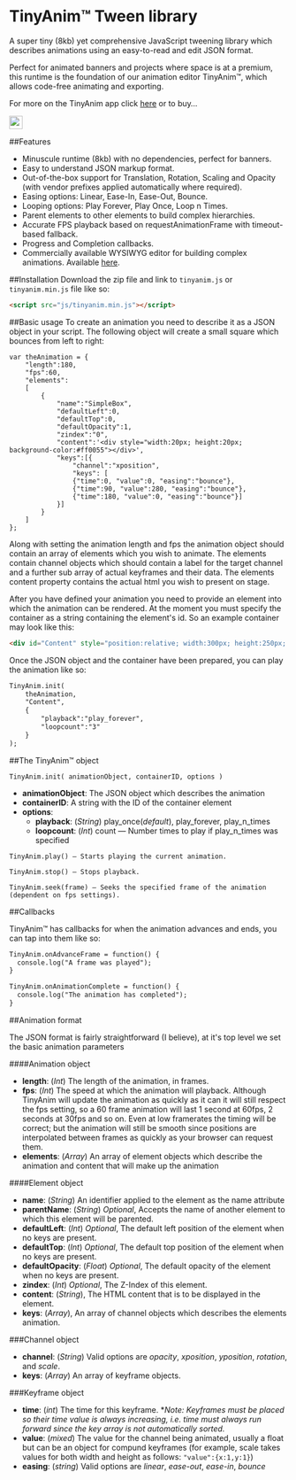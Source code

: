 # TinyAnim™ Tween library

A super tiny (8kb) yet comprehensive JavaScript tweening library which describes animations using an easy-to-read and edit JSON format.

Perfect for animated banners and projects where space is at a premium, this runtime is the foundation of our animation editor TinyAnim™, which allows code-free animating and exporting.

For more on the TinyAnim app click [here](http://tinyanim.com) or to buy…

[<img src="http://tinyanim.com/images/app-store32.png"  height="24">](https://itunes.apple.com/us/app/tiny-anim/id1074795837?ls=1&mt=12 )

##Features
- Minuscule runtime (8kb) with no dependencies, perfect for banners.
- Easy to understand JSON markup format.
- Out-of-the-box support for Translation, Rotation, Scaling and Opacity (with vendor prefixes applied automatically where required).
- Easing options: Linear, Ease-In, Ease-Out, Bounce.
- Looping options: Play Forever, Play Once, Loop n Times.
- Parent elements to other elements to build complex hierarchies.
- Accurate FPS playback based on requestAnimationFrame with timeout-based fallback.
- Progress and Completion callbacks.
- Commercially available WYSIWYG editor for building complex animations. Available [here](http://tinyanim.com).

##Installation
Download the zip file and link to `tinyanim.js` or `tinyanim.min.js` file like so:

```html
<script src="js/tinyanim.min.js"></script>
````

##Basic usage
To create an animation you need to describe it as a JSON object in your script. The following object will create a small square which bounces from left to right:

```
var theAnimation = {
	"length":180,
	"fps":60,
	"elements":
	[
		{
			"name":"SimpleBox",
			"defaultLeft":0,
			"defaultTop":0,
			"defaultOpacity":1,
			"zindex":"0",
			"content":'<div style="width:20px; height:20px; background-color:#ff0055"></div>',
			"keys":[{
				"channel":"xposition",
				"keys": [
  				{"time":0, "value":0, "easing":"bounce"},
  				{"time":90, "value":280, "easing":"bounce"},
  				{"time":180, "value":0, "easing":"bounce"}]
			}]
		}
	]
};
```

Along with setting the animation length and fps the animation object should contain an array of elements which you wish to animate. The elements contain channel objects which should contain a label for the target channel and a further sub array of actual keyframes and their data. The elements content property contains the actual html you wish to present on stage.

After you have defined your animation you need to provide an element into which the animation can be rendered. At the moment you must specify the container as a string containing the element's id. So an example container may look like this:

```html
<div id="Content" style="position:relative; width:300px; height:250px; overflow:hidden">
```

Once the JSON object and the container have been prepared, you can play the animation like so:

```html
TinyAnim.init(
	theAnimation,
	"Content",
	{
		"playback":"play_forever",
		"loopcount":"3"
	}
);
```

##The TinyAnim™ object

`TinyAnim.init( animationObject, containerID, options )`

* **animationObject**: The JSON object which describes the animation
* **containerID**: A string with the ID of the container element
* **options**:
  * **playback**: (_String_) play_once(*default*), play_forever, play_n_times
  * **loopcount**: (_Int_) count — Number times to play if play_n_times was specified

`TinyAnim.play() — Starts playing the current animation.`

`TinyAnim.stop() — Stops playback.`

`TinyAnim.seek(frame) — Seeks the specified frame of the animation (dependent on fps settings).`

##Callbacks

TinyAnim™ has callbacks for when the animation advances and ends, you can tap into them like so:

```html
TinyAnim.onAdvanceFrame = function() {
  console.log("A frame was played");
}
```

```html
TinyAnim.onAnimationComplete = function() {
  console.log("The animation has completed");
}
```

##Animation format

The JSON format is fairly straightforward (I believe), at it's top level we set the basic animation parameters

####Animation object

* **length**: (_Int_) The length of the animation, in frames.
* **fps**: (_Int_) The speed at which the animation will playback. Although TinyAnim will update the animation as quickly as it can it will still respect the fps setting, so a 60 frame animation will last 1 second at 60fps, 2 seconds at 30fps and so on. Even at low framerates the timing will be correct; but the animation will still be smooth since positions are interpolated between frames as quickly as your browser can request them.
* **elements**: (_Array_) An array of element objects which describe the animation and content that will make up the animation

####Element object

* **name**: (_String_) An identifier applied to the element as the name attribute
* **parentName**: (_String_) _Optional_, Accepts the name of another element to which this element will be parented. 
* **defaultLeft**: (_Int_) _Optional_, The default left position of the element when no keys are present.
* **defaultTop**: (_Int_) _Optional_, The default top position of the element when no keys are present.
* **defaultOpacity**: (_Float_) _Optional_, The default opacity of the element when no keys are present.
* **zindex**: (_Int_) _Optional_, The Z-Index of this element.
* **content**: (_String_), The HTML content that is to be displayed in the element.
* **keys**: (_Array_), An array of channel objects which describes the elements animation.

###Channel object

* **channel**: (_String_) Valid options are _opacity_, _xposition_, _yposition_, _rotation_, and _scale_.
* **keys**: (_Array_) An array of keyframe objects.

###Keyframe object

* **time**: (_int_) The time for this keyframe. **Note: Keyframes must be placed so their time value is always increasing, i.e. time must always run forward since the key array is not automatically sorted.*
* **value**: (_mixed_) The value for the channel being animated, usually a float but can be an object for compund keyframes (for example, scale takes values for both width and height as follows: `"value":{x:1,y:1}`)
* **easing**: (_string_) Valid options are _linear_, _ease-out_, _ease-in_, _bounce_
